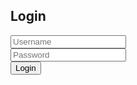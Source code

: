 

<!DOCTYPE html>
<html lang="en">
<head>
    <meta charset="UTF-8">
    <meta name="viewport" content="width=device-width, initial-scale=1.0">
    <title>Login</title>
    <!-- Add any additional CSS here -->
</head>
<body>
    <div>
        <h2>Login</h2>
        <form id="loginForm">
            <input type="text" id="loginUid" placeholder="Username" required><br>
            <input type="password" id="loginPassword" placeholder="Password" required><br>
            <button type="submit">Login</button>
        </form>
    </div>

<script type="module">
        import { uri, options } from './config.js'; // Adjust the path as needed

        function parseJwt(token) {
            var base64Url = token.split('.')[1];
            var base64 = base64Url.replace(/-/g, '+').replace(/_/g, '/');
            var jsonPayload = decodeURIComponent(atob(base64).split('').map(function(c) {
                return '%' + ('00' + c.charCodeAt(0).toString(16)).slice(-2);
            }).join(''));

            return JSON.parse(jsonPayload);
        };

        document.getElementById('loginForm').addEventListener('submit', function(e) {
            e.preventDefault();

            const userCredentials = {
                uid: document.getElementById('loginUid').value,
                password: document.getElementById('loginPassword')..value
            };

            fetch(uri + 'api/users/authenticate', {
                ...options,
                method: 'POST',
                body: JSON.stringify(userCredentials)
            })
            .then(response => response.json())
            .then(data => {
                const payload = parseJwt(data.token);
                if (payload.isAdmin && payload.isAdmin === 'yes') {
                    window.location.href = '/admin_page.html'; // Admin page URL
                } else {
                    window.location.href = '/normal_user_page.html'; // Normal user page URL
                }
            })
            .catch(error => {
                console.error('Error:', error);
                alert('Login failed');
            });
        });
    </script>
</body>
</html>
